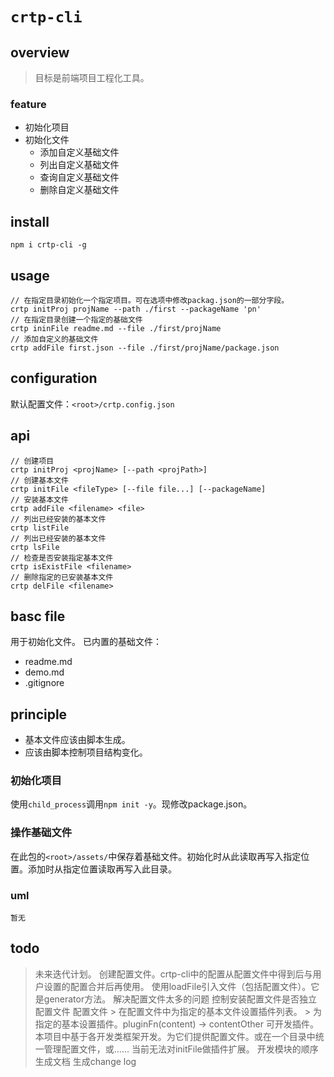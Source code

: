 # `crtp-cli`

## overview
> 目标是前端项目工程化工具。

### feature
- 初始化项目
- 初始化文件
    + 添加自定义基础文件
    + 列出自定义基础文件
    + 查询自定义基础文件
    + 删除自定义基础文件

## install
`npm i crtp-cli -g`

## usage
```
// 在指定目录初始化一个指定项目。可在选项中修改packag.json的一部分字段。
crtp initProj projName --path ./first --packageName 'pn'
// 在指定目录创建一个指定的基础文件
crtp ininFile readme.md --file ./first/projName
// 添加自定义的基础文件
crtp addFile first.json --file ./first/projName/package.json
```

## configuration
默认配置文件：`<root>/crtp.config.json`

## api
```
// 创建项目
crtp initProj <projName> [--path <projPath>]
// 创建基本文件
crtp initFile <fileType> [--file file...] [--packageName]
// 安装基本文件
crtp addFile <filename> <file>
// 列出已经安装的基本文件
crtp listFile
// 列出已经安装的基本文件
crtp lsFile
// 检查是否安装指定基本文件
crtp isExistFile <filename>
// 删除指定的已安装基本文件
crtp delFile <filename>
```

## basc file
用于初始化文件。
已内置的基础文件：
- readme.md
- demo.md
- .gitignore

## principle
- 基本文件应该由脚本生成。
- 应该由脚本控制项目结构变化。

### 初始化项目
使用`child_process`调用`npm init -y`。现修改package.json。

### 操作基础文件
在此包的`<root>/assets/`中保存着基础文件。初始化时从此读取再写入指定位置。添加时从指定位置读取再写入此目录。

### uml
```
暂无
```

## todo
> 未来迭代计划。
> 创建配置文件。crtp-cli中的配置从配置文件中得到后与用户设置的配置合并后再使用。
> 使用loadFile引入文件（包括配置文件）。它是generator方法。
> 解决配置文件太多的问题
> 控制安装配置文件是否独立配置文件
> 配置文件
    > 在配置文件中为指定的基本文件设置插件列表。
    > 为指定的基本设置插件。pluginFn(content) -> contentOther
> 可开发插件。
> 本项目中基于各开发类框架开发。为它们提供配置文件。或在一个目录中统一管理配置文件，或……
> 当前无法对initFile做插件扩展。
> 开发模块的顺序
> 生成文档
> 生成change log